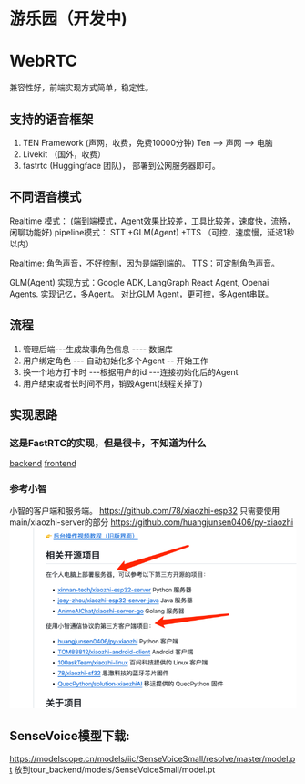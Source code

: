 # 游乐园（开发中)

# WebRTC
兼容性好，前端实现方式简单，稳定性。

## 支持的语音框架
1. TEN Framework  (声网，收费，免费10000分钟)   Ten --> 声网 --> 电脑
2. Livekit   （国外，收费）
3. fastrtc   (Huggingface 团队)， 部署到公网服务器即可。

## 不同语音模式
Realtime 模式： (端到端模式，Agent效果比较差，工具比较差，速度快，流畅，闲聊功能好)
pipeline模式： STT +GLM(Agent) +TTS （可控，速度慢，延迟1秒以内）

Realtime: 角色声音，不好控制，因为是端到端的。
TTS：可定制角色声音。

GLM(Agent) 实现方式：Google ADK, LangGraph React Agent, Openai Agents. 实现记忆，多Agent。
对比GLM Agent，更可控，多Agent串联。

## 流程
1. 管理后端---生成故事角色信息 ---- 数据库
2. 用户绑定角色 --- 自动初始化多个Agent -- 开始工作
3. 换一个地方打卡时 ---根据用户的id ---连接初始化后的Agent
4. 用户结束或者长时间不用，销毁Agent(线程关掉了)

## 实现思路
### 这是FastRTC的实现，但是很卡，不知道为什么
[backend](tour_backend/backend)
[frontend](tour_backend/frontend)


### 参考小智
小智的客户端和服务端。
https://github.com/78/xiaozhi-esp32
只需要使用main/xiaozhi-server的部分
https://github.com/huangjunsen0406/py-xiaozhi
![xiaozhi.png](doc/xiaozhi.png)

## SenseVoice模型下载:
https://modelscope.cn/models/iic/SenseVoiceSmall/resolve/master/model.pt
放到tour_backend/models/SenseVoiceSmall/model.pt